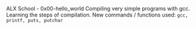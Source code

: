 ALX School - 0x00-hello_world
Compiling very simple programs with gcc. Learning the steps of compilation.
 New commands / functions used:
``gcc, printf, puts, putchar``
